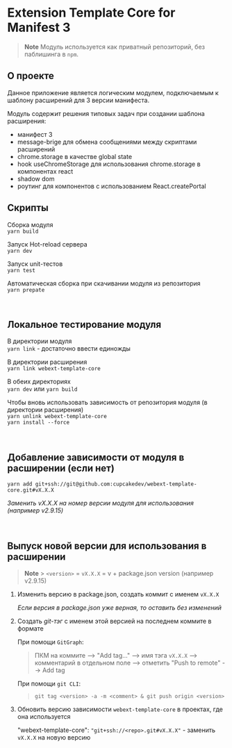 # Extension Template Core for Manifest 3

> **Note**
> Модуль используется как приватный репозиторий, без паблишинга в `npm`.

## О проекте

Данное приложение является логическим модулем, подключаемым к шаблону расширений для 3 версии манифеста.

Модуль содержит решения типовых задач при создании шаблона расширения:

-   манифест 3
-   message-brige для обмена сообщениями между скриптами расширений
-   chrome.storage в качестве global state
-   hook useChromeStorage для использования chrome.storage в компонентах react
-   shadow dom
-   роутинг для компонентов с использованием React.createPortal

## Скрипты

Сборка модуля<br/>
`yarn build`

Запуск Hot-reload сервера<br/>
`yarn dev`

Запуск unit-тестов<br/>
`yarn test`

Автоматическая сборка при скачивании модуля из репозитория<br/>
`yarn prepate`

<br/>

## Локальное тестирование модуля

В директории модуля<br/>
`yarn link` - достаточно ввести единожды

В директории расширения<br/>
`yarn link webext-template-core`

В обеих директориях<br/>
`yarn dev` или `yarn build`

Чтобы вновь использовать зависимость от репозитория модуля (в директории расширения)<br/>
`yarn unlink webext-template-core`<br/>
`yarn install --force`

<br/>

## Добавление зависимости от модуля в расширении (если нет)

`yarn add git+ssh://git@github.com:cupcakedev/webext-template-core.git#vX.X.X`

_Заменить vX.X.X на номер версии модуля для использования (например v2.9.15)_

<br/>

## Выпуск новой версии для использования в расширении

> **Note** > `<version>` = `vX.X.X` = v + package.json version (например v2.9.15)

1. Изменить версию в package.json, cоздать коммит с именем `vX.X.X`

    _Если версия в package.json уже верная, то оставить без изменений_

2. Создать _git-тэг_ с именем этой версией на последнем коммите в формате

    При помощи `GitGraph`:

    > ПКМ на коммите --> "Add tag..." --> имя тэга `vX.X.X` --> комментарий в отдельном поле --> отметить "Push to remote" --> Add tag

    При помощи `git CLI`:

    > `git tag <version> -a -m <comment> & git push origin <version>`

3. Обновить версию зависимости `webext-template-core` в проектах, где она используется

    "webext-template-core": `"git+ssh://<repo>.git#vX.X.X"` - заменить `vX.X.X` на новую версию
